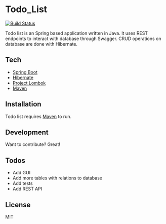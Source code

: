 # Todo_List
[![Build Status](https://travis-ci.org/joemccann/dillinger.svg?branch=master)](https://travis-ci.org/joemccann/dillinger)

Todo list is an Spring based application written in Java. It uses REST endpoints to interact with database through Swagger. CRUD operations on database are done with Hibernate.
## Tech

* [Spring Boot]
* [Hibernate]
* [Project Lombok]
* [Maven]

## Installation

Todo list requires [Maven] to run.

## Development
Want to contribute? Great!

## Todos
 - Add GUI
 - Add more tables with relations to database
 - Add tests
 - Add REST API


License
----
MIT

   [Spring Boot]: <https://spring.io/>
   [Hibernate]: <https://hibernate.org/>
   [Project Lombok]: <https://projectlombok.org/>
   [Maven]: https://maven.apache.org/
